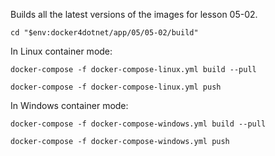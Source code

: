
Builds all the latest versions of the images for lesson 05-02.

```
cd "$env:docker4dotnet/app/05/05-02/build"
```

In Linux container mode:

```
docker-compose -f docker-compose-linux.yml build --pull

docker-compose -f docker-compose-linux.yml push
```



In Windows container mode:

```
docker-compose -f docker-compose-windows.yml build --pull

docker-compose -f docker-compose-windows.yml push

```


